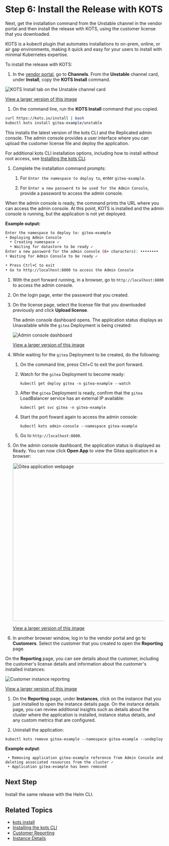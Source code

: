 # Step 6: Install the Release with KOTS

Next, get the installation command from the Unstable channel in the vendor portal and then install the release with KOTS, using the customer license that you downloaded.

KOTS is a kubectl plugin that automates installations to on-prem, online, or air gap environments, making it quick and easy for your users to install with minimal Kubernetes expertise.

To install the release with KOTS:

1. In the [vendor portal](https://vendor.replicated.com), go to **Channels**. From the **Unstable** channel card, under **Install**, copy the **KOTS Install** command.

  ![KOTS Install tab on the Unstable channel card](/images/helm-tutorial-unstable-kots-install-command.png)

  [View a larger version of this image](/images/helm-tutorial-unstable-kots-install-command.png)

1. On the command line, run the **KOTS Install** command that you copied.

  ```bash
  curl https://kots.io/install | bash
  kubectl kots install gitea-example/unstable
  ```

  This installs the latest version of the kots CLI and the Replicated admin console. The admin console provides a user interface where you can upload the customer license file and deploy the application.

  For additional kots CLI installation options, including how to install without root access, see [Installing the kots CLI](/reference/kots-cli-getting-started).

1. Complete the installation command prompts:

   1. For `Enter the namespace to deploy to`, enter `gitea-example`. 

   1. For `Enter a new password to be used for the Admin Console`, provide a password to access the admin console.

  When the admin console is ready, the command prints the URL where you can access the admin console. At this point, KOTS is installed and the admin console is running, but the application is not yet deployed.

  **Example output:**

  ```bash
  Enter the namespace to deploy to: gitea-example
  • Deploying Admin Console
    • Creating namespace ✓
    • Waiting for datastore to be ready ✓
  Enter a new password for the admin console (6+ characters): ••••••••
  • Waiting for Admin Console to be ready ✓

  • Press Ctrl+C to exit
  • Go to http://localhost:8800 to access the Admin Console
  ```

1. With the port forward running, in a browser, go to `http://localhost:8800` to access the admin console.

1. On the login page, enter the password that you created.

1. On the license page, select the license file that you downloaded previously and click **Upload license**.

   The admin console dashboard opens. The application status displays as Unavailable while the `gitea` Deployment is being created:

   ![Admin console dashboard](/images/tutorial-gitea-unavailable.png)

   [View a larger version of this image](/images/tutorial-gitea-unavailable.png)

1. While waiting for the `gitea` Deployment to be created, do the following:

   1. On the command line, press Ctrl+C to exit the port forward.

   1. Watch for the `gitea` Deployment to become ready:

      ```
      kubectl get deploy gitea -n gitea-example --watch
      ```

   1. After the `gitea` Deployment is ready, confirm that the `gitea` LoadBalancer service has an external IP available:

      ```
      kubectl get svc gitea -n gitea-example
      ```

   1. Start the port foward again to access the admin console:

      ```
      kubectl kots admin-console --namespace gitea-example 
      ```

   1. Go to `http://localhost:8800`.   

1. On the admin console dashboard, the application status is displayed as Ready. You can now click **Open App** to view the Gitea application in a browser:

   <img alt="Gitea application webpage" src="/images/gitea-app.png" width="500px"/>

   [View a larger version of this image](/images/gitea-app.png)

1. In another browser window, log in to the vendor portal and go to **Customers**. Select the customer that you created to open the **Reporting** page.

  On the **Reporting** page, you can see details about the customer, including the customer's license details and information about the customer's installed instances:

  ![Customer instance reporting](/images/tutorial-gitea-customer-reporting.png)

  [View a larger version of this image](/images/tutorial-gitea-customer-reporting.png)

1. On the **Reporting** page, under **Instances**, click on the instance that you just installed to open the instance details page. On the instance details page, you can review additional insights such as details about the cluster where the application is installed, instance status details, and any custom metrics that are configured.

1. Uninstall the application:

  ```
  kubectl kots remove gitea-example --namespace gitea-example --undeploy
  ```
  **Example output**:
  ```
   • Removing application gitea-example reference from Admin Console and deleting associated resources from the cluster ✓
   • Application gitea-example has been removed
  ```

## Next Step

Install the same release with the Helm CLI.

## Related Topics

* [kots install](/reference/kots-cli-install/)
* [Installing the kots CLI](/reference/kots-cli-getting-started/)
* [Customer Reporting](customer-reporting)
* [Instance Details](instance-insights-details)

